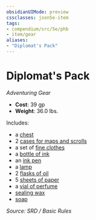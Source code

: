 ```yaml
---
obsidianUIMode: preview
cssclasses: json5e-item
tags:
- compendium/src/5e/phb
- item/gear
aliases: 
- "Diplomat's Pack"
---
```

# Diplomat's Pack
*Adventuring Gear*  

- **Cost**: 39 gp
- **Weight**: 36.0 lbs.

Includes:

- a [chest](compendium/items/chest.md)  
- 2 [cases for maps and scrolls](compendium/items/map-or-scroll-case.md)  
- a set of [fine clothes](compendium/items/fine-clothes.md)  
- a [bottle of ink](compendium/items/ink-1-ounce-bottle.md)  
- an [ink pen](compendium/items/ink-pen.md)  
- a [lamp](compendium/items/lamp.md)  
- 2 [flasks of oil](compendium/items/oil-flask.md)  
- 5 [sheets of paper](compendium/items/paper-one-sheet.md)  
- a [vial of perfume](compendium/items/perfume-vial.md)  
- [sealing wax](compendium/items/sealing-wax.md)  
- [soap](compendium/items/soap.md)  

*Source: SRD / Basic Rules*